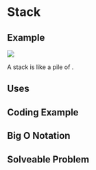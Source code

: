 # Stack

## Example
![](images/)

A stack is like a pile of .

## Uses

## Coding Example

## Big O Notation

## Solveable Problem